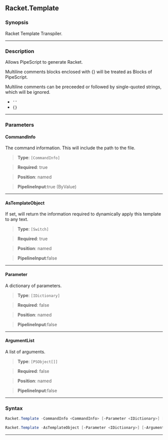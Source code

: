 Racket.Template
---------------
### Synopsis
Racket Template Transpiler.

---
### Description

Allows PipeScript to generate Racket.

Multiline comments blocks enclosed with {} will be treated as Blocks of PipeScript.

Multiline comments can be preceeded or followed by single-quoted strings, which will be ignored.

* ```''```
* ```{}```

---
### Parameters
#### **CommandInfo**

The command information.  This will include the path to the file.



> **Type**: ```[CommandInfo]```

> **Required**: true

> **Position**: named

> **PipelineInput**:true (ByValue)



---
#### **AsTemplateObject**

If set, will return the information required to dynamically apply this template to any text.



> **Type**: ```[Switch]```

> **Required**: true

> **Position**: named

> **PipelineInput**:false



---
#### **Parameter**

A dictionary of parameters.



> **Type**: ```[IDictionary]```

> **Required**: false

> **Position**: named

> **PipelineInput**:false



---
#### **ArgumentList**

A list of arguments.



> **Type**: ```[PSObject[]]```

> **Required**: false

> **Position**: named

> **PipelineInput**:false



---
### Syntax
```PowerShell
Racket.Template -CommandInfo <CommandInfo> [-Parameter <IDictionary>] [-ArgumentList <PSObject[]>] [<CommonParameters>]
```
```PowerShell
Racket.Template -AsTemplateObject [-Parameter <IDictionary>] [-ArgumentList <PSObject[]>] [<CommonParameters>]
```
---

